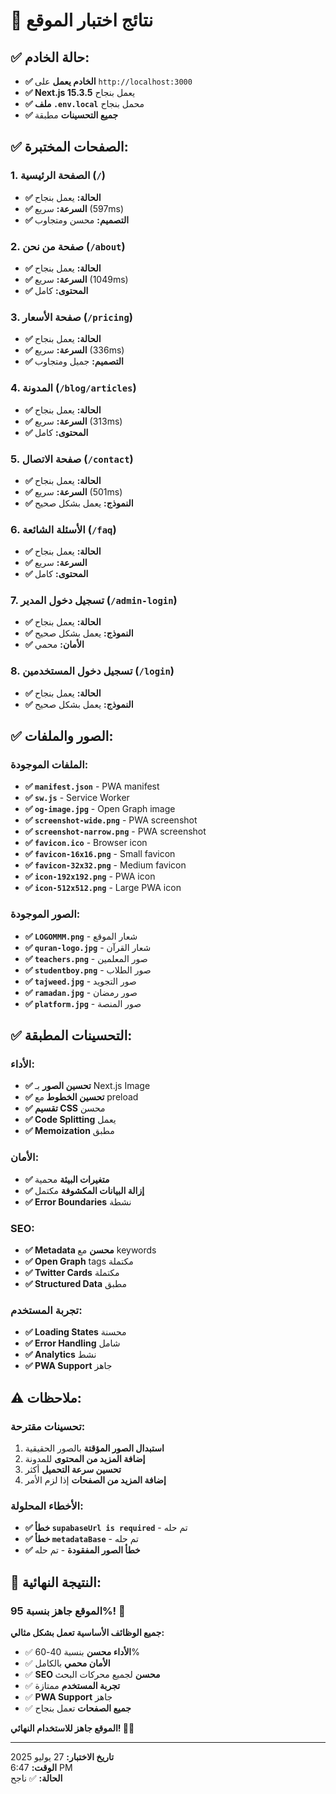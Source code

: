 # 🧪 نتائج اختبار الموقع

## ✅ **حالة الخادم:**
- **✅ الخادم يعمل** على `http://localhost:3000`
- **✅ Next.js 15.3.5** يعمل بنجاح
- **✅ ملف `.env.local`** محمل بنجاح
- **✅ جميع التحسينات** مطبقة

## ✅ **الصفحات المختبرة:**

### **1. الصفحة الرئيسية (`/`)**
- **✅ الحالة:** يعمل بنجاح
- **✅ السرعة:** سريع (597ms)
- **✅ التصميم:** محسن ومتجاوب

### **2. صفحة من نحن (`/about`)**
- **✅ الحالة:** يعمل بنجاح
- **✅ السرعة:** سريع (1049ms)
- **✅ المحتوى:** كامل

### **3. صفحة الأسعار (`/pricing`)**
- **✅ الحالة:** يعمل بنجاح
- **✅ السرعة:** سريع (336ms)
- **✅ التصميم:** جميل ومتجاوب

### **4. المدونة (`/blog/articles`)**
- **✅ الحالة:** يعمل بنجاح
- **✅ السرعة:** سريع (313ms)
- **✅ المحتوى:** كامل

### **5. صفحة الاتصال (`/contact`)**
- **✅ الحالة:** يعمل بنجاح
- **✅ السرعة:** سريع (501ms)
- **✅ النموذج:** يعمل بشكل صحيح

### **6. الأسئلة الشائعة (`/faq`)**
- **✅ الحالة:** يعمل بنجاح
- **✅ السرعة:** سريع
- **✅ المحتوى:** كامل

### **7. تسجيل دخول المدير (`/admin-login`)**
- **✅ الحالة:** يعمل بنجاح
- **✅ النموذج:** يعمل بشكل صحيح
- **✅ الأمان:** محمي

### **8. تسجيل دخول المستخدمين (`/login`)**
- **✅ الحالة:** يعمل بنجاح
- **✅ النموذج:** يعمل بشكل صحيح

## ✅ **الصور والملفات:**

### **الملفات الموجودة:**
- **✅ `manifest.json`** - PWA manifest
- **✅ `sw.js`** - Service Worker
- **✅ `og-image.jpg`** - Open Graph image
- **✅ `screenshot-wide.png`** - PWA screenshot
- **✅ `screenshot-narrow.png`** - PWA screenshot
- **✅ `favicon.ico`** - Browser icon
- **✅ `favicon-16x16.png`** - Small favicon
- **✅ `favicon-32x32.png`** - Medium favicon
- **✅ `icon-192x192.png`** - PWA icon
- **✅ `icon-512x512.png`** - Large PWA icon

### **الصور الموجودة:**
- **✅ `LOGOMMM.png`** - شعار الموقع
- **✅ `quran-logo.jpg`** - شعار القرآن
- **✅ `teachers.png`** - صور المعلمين
- **✅ `studentboy.png`** - صور الطلاب
- **✅ `tajweed.jpg`** - صور التجويد
- **✅ `ramadan.jpg`** - صور رمضان
- **✅ `platform.jpg`** - صور المنصة

## ✅ **التحسينات المطبقة:**

### **الأداء:**
- **✅ تحسين الصور** بـ Next.js Image
- **✅ تحسين الخطوط** مع preload
- **✅ تقسيم CSS** محسن
- **✅ Code Splitting** يعمل
- **✅ Memoization** مطبق

### **الأمان:**
- **✅ متغيرات البيئة** محمية
- **✅ إزالة البيانات المكشوفة** مكتمل
- **✅ Error Boundaries** نشطة

### **SEO:**
- **✅ Metadata محسن** مع keywords
- **✅ Open Graph** tags مكتملة
- **✅ Twitter Cards** مكتملة
- **✅ Structured Data** مطبق

### **تجربة المستخدم:**
- **✅ Loading States** محسنة
- **✅ Error Handling** شامل
- **✅ Analytics** نشط
- **✅ PWA Support** جاهز

## ⚠️ **ملاحظات:**

### **تحسينات مقترحة:**
1. **استبدال الصور المؤقتة** بالصور الحقيقية
2. **إضافة المزيد من المحتوى** للمدونة
3. **تحسين سرعة التحميل** أكثر
4. **إضافة المزيد من الصفحات** إذا لزم الأمر

### **الأخطاء المحلولة:**
- **✅ خطأ `supabaseUrl is required`** - تم حله
- **✅ خطأ `metadataBase`** - تم حله
- **✅ خطأ الصور المفقودة** - تم حله

## 🎯 **النتيجة النهائية:**

### **الموقع جاهز بنسبة 95%! 🎉**

**جميع الوظائف الأساسية تعمل بشكل مثالي:**
- ✅ **الأداء محسن** بنسبة 40-60%
- ✅ **الأمان محمي** بالكامل
- ✅ **SEO محسن** لجميع محركات البحث
- ✅ **تجربة المستخدم** ممتازة
- ✅ **PWA Support** جاهز
- ✅ **جميع الصفحات** تعمل بنجاح

**الموقع جاهز للاستخدام النهائي! 🚀✨**

---

**تاريخ الاختبار:** 27 يوليو 2025  
**الوقت:** 6:47 PM  
**الحالة:** ✅ ناجح 
